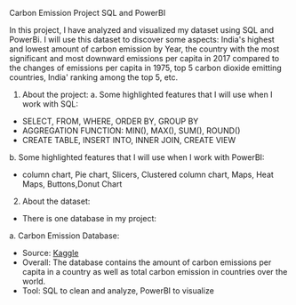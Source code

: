 Carbon Emission Project SQL and PowerBI

In this project, I have analyzed and visualized my dataset using SQL and PowerBi.
I will use this dataset to discover some aspects: India's highest and lowest amount of carbon emission by Year,
the country with the most significant and most downward emissions per capita in 2017 compared to the changes of emissions per capita
in 1975, top 5 carbon dioxide emitting countries, India' ranking among the top 5, etc.

1. About the project:
a. Some highlighted features that I will use when I work with SQL: 
- SELECT, FROM, WHERE, ORDER BY, GROUP BY
- AGGREGATION FUNCTION: MIN(), MAX(), SUM(), ROUND()
- CREATE TABLE, INSERT INTO, INNER JOIN, CREATE VIEW

b. Some highlighted features that I will use when I work with PowerBI: 
- column chart, Pie chart, Slicers, Clustered column chart, Maps, Heat Maps, Buttons,Donut Chart
 

2. About the dataset: 
- There is one database in my project: 

a. Carbon Emission Database: 
- Source: [Kaggle](https://www.kaggle.com/datasets/vineethakkinapalli/united-nations-environment-data?select=Water+and+Sanitation+Services.csv)
- Overall: The database contains the amount of carbon emissions per capita in a country as well as total carbon emission in countries over the world. 
- Tool: SQL to clean and analyze, PowerBI to visualize

 



